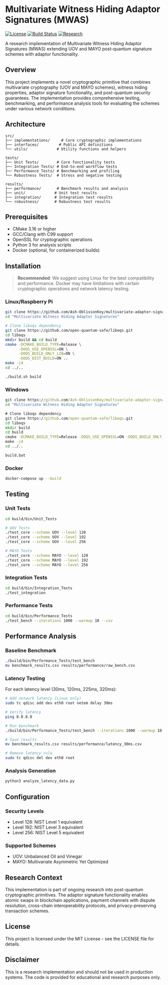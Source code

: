 # Multivariate Witness Hiding Adaptor Signatures (MWAS)

[![License](https://img.shields.io/badge/license-MIT-blue.svg)](LICENSE)
[![Build Status](https://img.shields.io/badge/build-passing-brightgreen.svg)](build.bat)
[![Research](https://img.shields.io/badge/type-research-orange.svg)](README.md)

A research implementation of Multivariate Witness Hiding Adaptor Signatures (MWAS) extending UOV and MAYO post-quantum signature schemes with adaptor functionality. 

## Overview

This project implements a novel cryptographic primitive that combines multivariate cryptography (UOV and MAYO schemes), witness hiding properties, adaptor signature functionality, and post-quantum security guarantees. The implementation provides comprehensive testing, benchmarking, and performance analysis tools for evaluating the schemes under various network conditions.

## Architecture

```
src/
├── implementations/     # Core cryptographic implementations
├── interfaces/         # Public API definitions
└── utils/             # Utility functions and helpers

tests/
├── Unit Tests/        # Core functionality tests
├── Integration Tests/ # End-to-end workflow tests
├── Performance Tests/ # Benchmarking and profiling
└── Robustness Tests/  # Stress and negative testing

results/
├── performance/       # Benchmark results and analysis
├── unit/             # Unit test results
├── integration/      # Integration test results
└── robustness/       # Robustness test results
```

## Prerequisites

- CMake 3.16 or higher
- GCC/Clang with C99 support
- OpenSSL for cryptographic operations
- Python 3 for analysis scripts
- Docker (optional, for containerized builds)

## Installation

> **Recommended**: We suggest using Linux for the best compatibility and performance. Docker may have limitations with certain cryptographic operations and network latency testing.

### Linux/Raspberry Pi

```bash
git clone https://github.com/Ash-OblivionKey/multivariate-adaptor-signatures.git
cd "Multivariate Witness Hiding Adaptor Signatures"

# Clone liboqs dependency
git clone https://github.com/open-quantum-safe/liboqs.git
cd liboqs
mkdir build && cd build
cmake -DCMAKE_BUILD_TYPE=Release \
      -DOQS_USE_OPENSSL=ON \
      -DOQS_BUILD_ONLY_LIB=ON \
      -DOQS_DIST_BUILD=ON ..
make -j4
cd ../..

./build.sh build
```

### Windows

```cmd
git clone https://github.com/Ash-OblivionKey/multivariate-adaptor-signatures.git
cd "Multivariate Witness Hiding Adaptor Signatures"

# Clone liboqs dependency
git clone https://github.com/open-quantum-safe/liboqs.git
cd liboqs
mkdir build
cd build
cmake -DCMAKE_BUILD_TYPE=Release -DOQS_USE_OPENSSL=ON -DOQS_BUILD_ONLY_LIB=ON -DOQS_DIST_BUILD=ON ..
make -j4
cd ../..

build.bat
```

### Docker

```bash
docker-compose up --build
```

## Testing

### Unit Tests

```bash
cd build/bin/Unit_Tests

# UOV Tests
./test_core --scheme UOV --level 128
./test_core --scheme UOV --level 192
./test_core --scheme UOV --level 256

# MAYO Tests
./test_core --scheme MAYO --level 128
./test_core --scheme MAYO --level 192
./test_core --scheme MAYO --level 256
```

### Integration Tests

```bash
cd build/bin/Integration_Tests
./test_integration
```

### Performance Tests

```bash
cd build/bin/Performance_Tests
./test_bench --iterations 1000 --warmup 10 --csv
```

## Performance Analysis

### Baseline Benchmark

```bash
./build/bin/Performance_Tests/test_bench
mv benchmark_results.csv results/performance/raw_bench.csv
```

### Latency Testing

For each latency level (30ms, 120ms, 225ms, 320ms):

```bash
# Add network latency (Linux only)
sudo tc qdisc add dev eth0 root netem delay 30ms

# Verify latency
ping 8.8.8.8

# Run benchmark
./build/bin/Performance_Tests/test_bench --iterations 1000 --warmup 10 --csv

# Save results
mv benchmark_results.csv results/performance/latency_30ms.csv

# Remove latency rule
sudo tc qdisc del dev eth0 root
```

### Analysis Generation

```bash
python3 analyze_latency_data.py
```

## Configuration

### Security Levels

- Level 128: NIST Level 1 equivalent
- Level 192: NIST Level 3 equivalent  
- Level 256: NIST Level 5 equivalent

### Supported Schemes

- UOV: Unbalanced Oil and Vinegar
- MAYO: Multivariate Asymmetric Yet Optimized

## Research Context

This implementation is part of ongoing research into post-quantum cryptographic primitives. The adaptor signature functionality enables atomic swaps in blockchain applications, payment channels with dispute resolution, cross-chain interoperability protocols, and privacy-preserving transaction schemes.


## License

This project is licensed under the MIT License - see the LICENSE file for details.

## Disclaimer

This is a research implementation and should not be used in production systems. The code is provided for educational and research purposes only.

